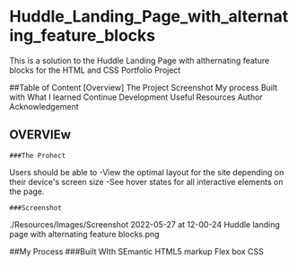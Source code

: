 # Huddle_Landing_Page_with_alternating_feature_blocks
This is a solution to the Huddle Landing Page with althernating feature blocks for the HTML and CSS Portfolio Project

##Table of Content
[Overview]
  The Project
  Screenshot
My process
  Built with
  What I learned
  Continue Development
  Useful Resources
Author
Acknowledgement

## OVERVIEw

    ###The Prohect
 Users should be able to 
  -View the optimal layout for the site depending on their device's screen size
  -See hover states for all interactive elements on the page.
  
    ###Screenshot
 ./Resources/Images/Screenshot 2022-05-27 at 12-00-24 Huddle landing page with alternating feature blocks.png
 
##My Process
  ###Built WIth
  SEmantic HTML5 markup
  Flex box
  CSS
